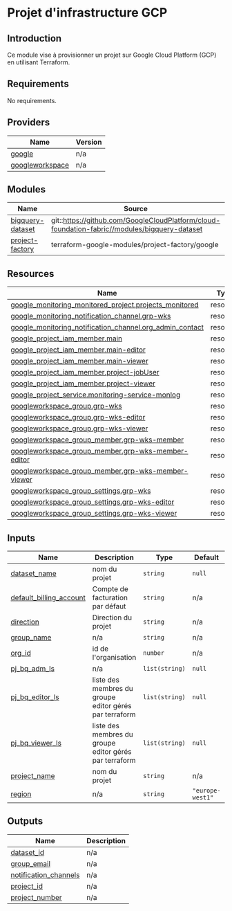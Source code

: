 # Projet d'infrastructure GCP

## Introduction
Ce module vise à provisionner un projet sur Google Cloud Platform (GCP) en utilisant Terraform. 

<!-- BEGIN_TF_DOCS -->
## Requirements

No requirements.

## Providers

| Name | Version |
|------|---------|
| <a name="provider_google"></a> [google](#provider\_google) | n/a |
| <a name="provider_googleworkspace"></a> [googleworkspace](#provider\_googleworkspace) | n/a |

## Modules

| Name | Source | Version |
|------|--------|---------|
| <a name="module_bigquery-dataset"></a> [bigquery-dataset](#module\_bigquery-dataset) | git::https://github.com/GoogleCloudPlatform/cloud-foundation-fabric//modules/bigquery-dataset | v26.0.0 |
| <a name="module_project-factory"></a> [project-factory](#module\_project-factory) | terraform-google-modules/project-factory/google | ~> 14.3 |

## Resources

| Name | Type |
|------|------|
| [google_monitoring_monitored_project.projects_monitored](https://registry.terraform.io/providers/hashicorp/google/latest/docs/resources/monitoring_monitored_project) | resource |
| [google_monitoring_notification_channel.grp-wks](https://registry.terraform.io/providers/hashicorp/google/latest/docs/resources/monitoring_notification_channel) | resource |
| [google_monitoring_notification_channel.org_admin_contact](https://registry.terraform.io/providers/hashicorp/google/latest/docs/resources/monitoring_notification_channel) | resource |
| [google_project_iam_member.main](https://registry.terraform.io/providers/hashicorp/google/latest/docs/resources/project_iam_member) | resource |
| [google_project_iam_member.main-editor](https://registry.terraform.io/providers/hashicorp/google/latest/docs/resources/project_iam_member) | resource |
| [google_project_iam_member.main-viewer](https://registry.terraform.io/providers/hashicorp/google/latest/docs/resources/project_iam_member) | resource |
| [google_project_iam_member.project-jobUser](https://registry.terraform.io/providers/hashicorp/google/latest/docs/resources/project_iam_member) | resource |
| [google_project_iam_member.project-viewer](https://registry.terraform.io/providers/hashicorp/google/latest/docs/resources/project_iam_member) | resource |
| [google_project_service.monitoring-service-monlog](https://registry.terraform.io/providers/hashicorp/google/latest/docs/resources/project_service) | resource |
| [googleworkspace_group.grp-wks](https://registry.terraform.io/providers/hashicorp/googleworkspace/latest/docs/resources/group) | resource |
| [googleworkspace_group.grp-wks-editor](https://registry.terraform.io/providers/hashicorp/googleworkspace/latest/docs/resources/group) | resource |
| [googleworkspace_group.grp-wks-viewer](https://registry.terraform.io/providers/hashicorp/googleworkspace/latest/docs/resources/group) | resource |
| [googleworkspace_group_member.grp-wks-member](https://registry.terraform.io/providers/hashicorp/googleworkspace/latest/docs/resources/group_member) | resource |
| [googleworkspace_group_member.grp-wks-member-editor](https://registry.terraform.io/providers/hashicorp/googleworkspace/latest/docs/resources/group_member) | resource |
| [googleworkspace_group_member.grp-wks-member-viewer](https://registry.terraform.io/providers/hashicorp/googleworkspace/latest/docs/resources/group_member) | resource |
| [googleworkspace_group_settings.grp-wks](https://registry.terraform.io/providers/hashicorp/googleworkspace/latest/docs/resources/group_settings) | resource |
| [googleworkspace_group_settings.grp-wks-editor](https://registry.terraform.io/providers/hashicorp/googleworkspace/latest/docs/resources/group_settings) | resource |
| [googleworkspace_group_settings.grp-wks-viewer](https://registry.terraform.io/providers/hashicorp/googleworkspace/latest/docs/resources/group_settings) | resource |

## Inputs

| Name | Description | Type | Default | Required |
|------|-------------|------|---------|:--------:|
| <a name="input_dataset_name"></a> [dataset\_name](#input\_dataset\_name) | nom du projet | `string` | `null` | no |
| <a name="input_default_billing_account"></a> [default\_billing\_account](#input\_default\_billing\_account) | Compte de facturation par défaut | `string` | n/a | yes |
| <a name="input_direction"></a> [direction](#input\_direction) | Direction du projet | `string` | n/a | yes |
| <a name="input_group_name"></a> [group\_name](#input\_group\_name) | n/a | `string` | n/a | yes |
| <a name="input_org_id"></a> [org\_id](#input\_org\_id) | id de l'organisation | `number` | n/a | yes |
| <a name="input_pj_bq_adm_ls"></a> [pj\_bq\_adm\_ls](#input\_pj\_bq\_adm\_ls) | n/a | `list(string)` | `null` | no |
| <a name="input_pj_bq_editor_ls"></a> [pj\_bq\_editor\_ls](#input\_pj\_bq\_editor\_ls) | liste des membres du groupe editor gérés par terraform | `list(string)` | `null` | no |
| <a name="input_pj_bq_viewer_ls"></a> [pj\_bq\_viewer\_ls](#input\_pj\_bq\_viewer\_ls) | liste des membres du groupe editor gérés par terraform | `list(string)` | `null` | no |
| <a name="input_project_name"></a> [project\_name](#input\_project\_name) | nom du projet | `string` | n/a | yes |
| <a name="input_region"></a> [region](#input\_region) | n/a | `string` | `"europe-west1"` | no |

## Outputs

| Name | Description |
|------|-------------|
| <a name="output_dataset_id"></a> [dataset\_id](#output\_dataset\_id) | n/a |
| <a name="output_group_email"></a> [group\_email](#output\_group\_email) | n/a |
| <a name="output_notification_channels"></a> [notification\_channels](#output\_notification\_channels) | n/a |
| <a name="output_project_id"></a> [project\_id](#output\_project\_id) | n/a |
| <a name="output_project_number"></a> [project\_number](#output\_project\_number) | n/a |
<!-- END_TF_DOCS -->